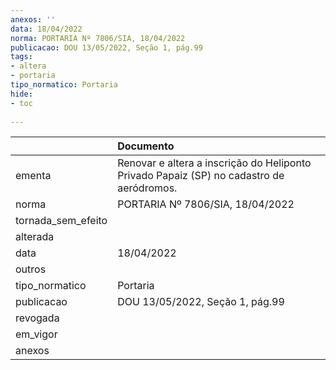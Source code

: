```yaml
---
anexos: ''
data: 18/04/2022
norma: PORTARIA Nº 7806/SIA, 18/04/2022
publicacao: DOU 13/05/2022, Seção 1, pág.99
tags:
- altera
- portaria
tipo_normatico: Portaria
hide: 
- toc 
 
---
```


|                    | Documento                                                                                |
|:-------------------|:-----------------------------------------------------------------------------------------|
| ementa             | Renovar e altera a inscrição do Heliponto Privado Papaiz (SP) no cadastro de aeródromos. |
| norma              | PORTARIA Nº 7806/SIA, 18/04/2022                                                         |
| tornada_sem_efeito |                                                                                          |
| alterada           |                                                                                          |
| data               | 18/04/2022                                                                               |
| outros             |                                                                                          |
| tipo_normatico     | Portaria                                                                                 |
| publicacao         | DOU 13/05/2022, Seção 1, pág.99                                                          |
| revogada           |                                                                                          |
| em_vigor           |                                                                                          |
| anexos             |                                                                                          |